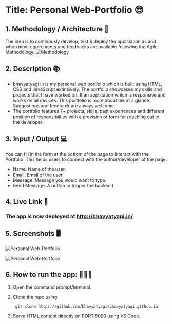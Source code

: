 # Title: Personal Web-Portfolio 😎

## 1. Methodology / Architecture 🔣
The idea is to continously develop, test & deploy the applciation as and when new requirements and feedbacks are available following the Agile Methodology.
![Methodology](https://i.ibb.co/TkcHmdk/Flowcharts.png)

## 2. Description 📚

- bhavyatyagi.in is my personal web portfolio which is built using HTML, CSS and JavaScript extinsively. The portfolio showcases my skills and projects that I have worked on. It an application which is responsive and works on all devices. This portfolio is more about me at a glance. Suggestions and feedback are always welcome.
- The portfolio features 7+ projects, skills, past experiences and different position of responsibilties with a provision of form for reaching out to the developer.

## 3. Input / Output 💻
You can fill in the form at the bottom of the page to interact with the Portfolio. This helps users to connect with the author/developer of the page.
- Name: Name of the user.
- Email: Email of the user.
- Message: Message you would want to type.
- Send Message: A button to trigger the backend.

## 4. Live Link 🔗
### The app is now deployed at http://bhavyatyagi.in/

## 5. Screenshots 🖥️
  
  ![Personal Web-Portfolio](https://i.ibb.co/0y31rjX/Screenshot-2022-12-17-at-4-36-47-PM.png)
  
  ![Personal Web-Portfolio](https://i.ibb.co/SsQTF9r/Screenshot-2022-12-17-at-4-37-04-PM.png)

## 6. How to run the app: 👨🏻‍💻
1. Open the command prompt/terminal.
2. Clone the repo using

        git clone https://github.com/bhavyatyagi/bhavyatyagi.github.io
3. Serve HTML content directly on PORT 5000 using VS Code.

